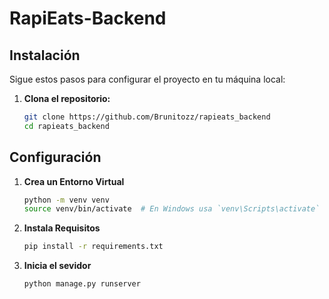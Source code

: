 # RapiEats-Backend

## Instalación

Sigue estos pasos para configurar el proyecto en tu máquina local:

1. **Clona el repositorio:**
   ```bash
   git clone https://github.com/Brunitozz/rapieats_backend
   cd rapieats_backend
## Configuración
1. **Crea un Entorno Virtual**
   ```bash
   python -m venv venv
   source venv/bin/activate  # En Windows usa `venv\Scripts\activate`
2. **Instala Requisitos**
   ```bash
   pip install -r requirements.txt
3. **Inicia el sevidor**
   ```bash
   python manage.py runserver
